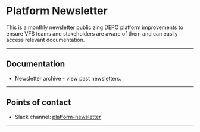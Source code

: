 # **Platform Newsletter**

This is a monthly newsletter publicizing DEPO platform improvements to ensure VFS teams and stakeholders are aware of them and can easily access relevant documentation.

------

## Documentation

* Newsletter archive - view past newsletters.

------

## Points of contact

* Slack channel: [platform-newsletter](https://dsva.slack.com/archives/C0126N46NLS)

------



